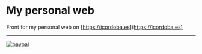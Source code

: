 # My personal web

Front for my personal web on [https://icordoba.es](https://icordoba.es)

---

[![paypal](https://www.paypalobjects.com/en_US/ES/i/btn/btn_donateCC_LG.gif)](https://www.paypal.com/cgi-bin/webscr?cmd=_donations&business=M57SG9J5RQ6DJ&currency_code=EUR&source=url)
